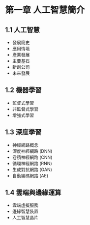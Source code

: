 #  第一章 人工智慧簡介
## 1.1 人工智慧
* 發展簡史
* 應用情境
* 產業發展
* 主要基石
* 新創公司
* 未來發展
## 1.2 機器學習
* 監督式學習
* 非監督式學習
* 增強式學習
## 1.3 深度學習
* 神經網路概念
* 深度神經網路 (DNN)
* 卷積神經網路 (CNN)
* 循環神經網路 (RNN)
* 生成對抗網路 (GAN)
* 自動編碼網路 (AE)
## 1.4 雲端與邊緣運算
* 雲端虛擬服務
* 邊緣智慧裝置
* 人工智慧晶片
